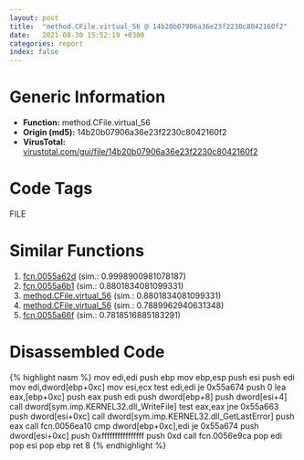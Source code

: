 ```yaml
---
layout: post
title:  "method.CFile.virtual_56 @ 14b20b07906a36e23f2230c8042160f2"
date:   2021-08-30 15:52:19 +0300
categories: report
index: false
---
```


# Generic Information
- **Function:** method.CFile.virtual\_56
- **Origin (md5):** 14b20b07906a36e23f2230c8042160f2
- **VirusTotal:** [virustotal.com/gui/file/14b20b07906a36e23f2230c8042160f2][virustotal_ref]

# Code Tags
<span class="tag" id="FILE">FILE</span>


# Similar Functions

1. [fcn.0055a62d][similar_1_ref] (sim.: 0.9998900981078187)
2. [fcn.0055a6b1][similar_2_ref] (sim.: 0.8801834081099331)
3. [method.CFile.virtual\_56][similar_3_ref] (sim.: 0.8801834081099331)
4. [method.CFile.virtual\_56][similar_4_ref] (sim.: 0.7889962940631348)
5. [fcn.0055a66f][similar_5_ref] (sim.: 0.7818516885183291)


# Disassembled Code

{% highlight nasm %}
mov edi,edi
push ebp
mov ebp,esp
push esi
push edi
mov edi,dword[ebp+0xc]
mov esi,ecx
test edi,edi
je 0x55a674
push 0
lea eax,[ebp+0xc]
push eax
push edi
push dword[ebp+8]
push dword[esi+4]
call dword[sym.imp.KERNEL32.dll_WriteFile]
test eax,eax
jne 0x55a663
push dword[esi+0xc]
call dword[sym.imp.KERNEL32.dll_GetLastError]
push eax
call fcn.0056ea10
cmp dword[ebp+0xc],edi
je 0x55a674
push dword[esi+0xc]
push 0xffffffffffffffff
push 0xd
call fcn.0056e9ca
pop edi
pop esi
pop ebp
ret 8
{% endhighlight %}


[similar_1_ref]: /report/fcn.0055a62d@14b20b07906a36e23f2230c8042160f2
[similar_2_ref]: /report/fcn.0055a6b1@c60344b51fa39a329b92557d24ff7670
[similar_3_ref]: /report/method.CFile.virtual_56@c60344b51fa39a329b92557d24ff7670
[similar_4_ref]: /report/method.CFile.virtual_56@a1c6b07868a0eea8f4ee5a872aa71909
[similar_5_ref]: /report/fcn.0055a66f@c60344b51fa39a329b92557d24ff7670
[virustotal_ref]: https://www.virustotal.com/gui/file/14b20b07906a36e23f2230c8042160f2